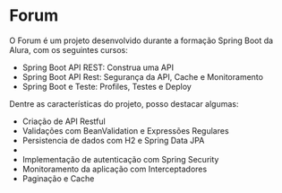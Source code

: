 # Forum
O Forum é um projeto desenvolvido durante a formação Spring Boot da Alura, com os seguintes cursos:
- Spring Boot API REST: Construa uma API
- Spring Boot API Rest: Segurança da API, Cache e Monitoramento
- Spring Boot e Teste: Profiles, Testes e Deploy

Dentre as características do projeto, posso destacar algumas:

 - Criação de API Restful
 - Validações com BeanValidation e Expressões Regulares
 - Persistencia de dados com H2 e Spring Data JPA 
 - 
 - Implementação de autenticação com Spring Security
 - Monitoramento da aplicação com Interceptadores
 - Paginação e Cache
